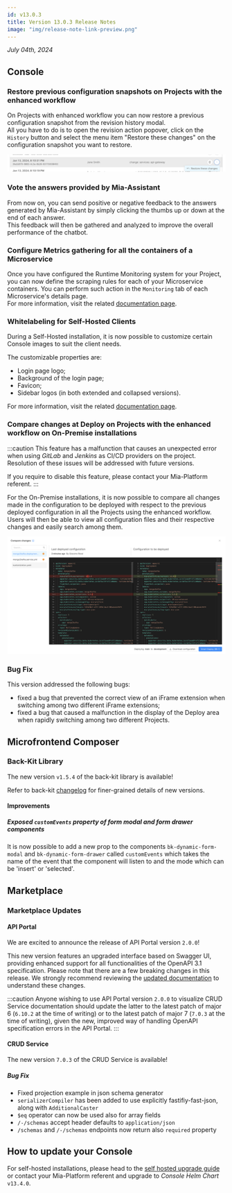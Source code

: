 ```yaml
---
id: v13.0.3
title: Version 13.0.3 Release Notes
image: "img/release-note-link-preview.png"
---
```


_July 04th, 2024_

## Console

### Restore previous configuration snapshots on Projects with the enhanced workflow

On Projects with enhanced workflow you can now restore a previous configuration snapshot from the revision history modal.  
All you have to do is to open the revision action popover, click on the `History` button and select the menu item "Restore these changes" on the configuration snapshot you want to restore. 

![Restore Changes](img/restore-changes.png)

### Vote the answers provided by Mia-Assistant

From now on, you can send positive or negative feedback to the answers generated by Mia-Assistant by simply clicking the thumbs up or down at the end of each answer.  
This feedback will then be gathered and analyzed to improve the overall performance of the chatbot.

### Configure Metrics gathering for all the containers of a Microservice

Once you have configured the Runtime Monitoring system for your Project, you can now define the scraping rules for each of your Microservice containers. You can perform such action in the `Monitoring` tab of each Microservice's details page.  
For more information, visit the related [documentation page](/docs/13.7.5/development_suite/api-console/api-design/microservice-monitoring).

### Whitelabeling for Self-Hosted Clients

During a Self-Hosted installation, it is now possible to customize certain Console images to suit the client needs. 

The customizable properties are:
- Login page logo;
- Background of the login page;
- Favicon;
- Sidebar logos (in both extended and collapsed versions).

For more information, visit the related [documentation page](/docs/13.7.5/infrastructure/self-hosted/installation-chart/helm-values/whitelabeling).

### Compare changes at Deploy on Projects with the enhanced workflow on On-Premise installations

:::caution
This feature has a malfunction that causes an unexpected error when using *GitLab* and *Jenkins* as CI/CD providers on the project.
Resolution of these issues will be addressed with future versions.

If you require to disable this feature, please contact your Mia-Platform referent.
:::

For the On-Premise installations, it is now possible to compare all changes made in the configuration to be deployed with respect to the previous deployed configuration in all the Projects using the enhanced workflow. 
Users will then be able to view all configuration files and their respective changes and easily search among them.

![Compare Changes](img/compare_changes.png)

### Bug Fix

This version addressed the following bugs:

* fixed a bug that prevented the correct view of an iFrame extension when switching among two different iFrame extensions;
* fixed a bug that caused a malfunction in the display of the Deploy area when rapidly switching among two different Projects.

## Microfrontend Composer

### Back-Kit Library

The new version `v1.5.4` of the back-kit library is available!

Refer to back-kit [changelog](/docs/13.7.5/microfrontend-composer/back-kit/changelog) for finer-grained details of new versions.

#### Improvements

##### Exposed `customEvents` property of form modal and form drawer components

It is now possible to add a new prop to the components `bk-dynamic-form-modal` and `bk-dynamic-form-drawer` called `customEvents` which takes the name of the event that the component will listen to and the mode which can be 'insert' or 'selected'.

## Marketplace

### Marketplace Updates

#### API Portal

We are excited to announce the release of API Portal version `2.0.0`! 


This new version features an upgraded interface based on Swagger UI, providing enhanced support for all functionalities of the OpenAPI 3.1 specification.  Please note that there are a few breaking changes in this release. We strongly recommend reviewing the [updated documentation](/docs/13.7.5/runtime_suite/api-portal/configuration#how-to-migrate-to-v2) to understand these changes.

:::caution
Anyone wishing to use API Portal version `2.0.0` to visualize CRUD Service documentation should update the latter to the latest patch of major 6 (`6.10.2` at the time of writing) or to the latest patch of major 7 (`7.0.3` at the time of writing), given the new, improved way of handling OpenAPI specification errors in the API Portal.
:::

#### CRUD Service

The new version `7.0.3` of the CRUD Service is available!

##### Bug Fix

* Fixed projection example in json schema generator
* `serializerCompiler` has been added to use explicitly fastifiy-fast-json, along with `AdditionalCaster`
* `$eq` operator can now be used also for array fields
* `/-/schemas` accept header defaults to `application/json`
* `/schemas` and `/-/schemas` endpoints now return also `required` property

## How to update your Console

For self-hosted installations, please head to the [self hosted upgrade guide](/docs/13.7.5/infrastructure/self-hosted/installation-chart/how-to-upgrade) or contact your Mia-Platform referent and upgrade to _Console Helm Chart_ `v13.4.0`.
